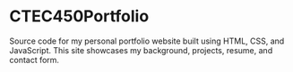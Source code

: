 # CTEC450Portfolio
Source code for my personal portfolio website built using HTML, CSS, and JavaScript. This site showcases my background, projects, resume, and contact form.

